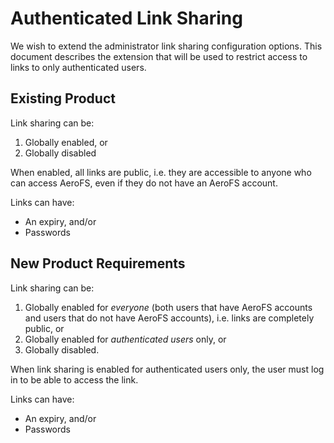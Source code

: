 # Authenticated Link Sharing

We wish to extend the administrator link sharing configuration options. This document describes the extension that will be used to restrict access to links to only authenticated users.

## Existing Product

Link sharing can be:

1. Globally enabled, or
2. Globally disabled

When enabled, all links are public, i.e. they are accessible to anyone who can access AeroFS, even if they do not have an AeroFS account.

Links can have:

* An expiry, and/or
* Passwords



## New Product Requirements

Link sharing can be:

1. Globally enabled for _everyone_ (both users that have AeroFS accounts and
   users that do not have AeroFS accounts), i.e. links are completely public,
   or
2. Globally enabled for _authenticated users_ only, or
3. Globally disabled.

When link sharing is enabled for authenticated users only, the user must log in to be able to access the link.

Links can have:

* An expiry, and/or
* Passwords